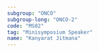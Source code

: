 ```yaml
---
subgroup: "ONCO"
subgroup-long: "ONCO-2"
code: "MS02"
tag: "Minisymposium Speaker"
name: "Kanyarat Jitmana"
---
```

